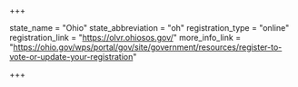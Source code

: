 +++

state_name = "Ohio"
state_abbreviation = "oh"
registration_type = "online"
registration_link = "https://olvr.ohiosos.gov/"
more_info_link = "https://ohio.gov/wps/portal/gov/site/government/resources/register-to-vote-or-update-your-registration"

+++
